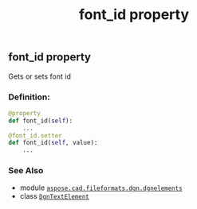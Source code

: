﻿---
title: font_id property
second_title: Aspose.CAD for Python via .NET API References
description: 
type: docs
weight: 30
url: /aspose.cad.fileformats.dgn.dgnelements/dgntextelement/font_id/
is_root: false
---

## font_id property


Gets or sets font id
### Definition:
```python
@property
def font_id(self):
    ...
@font_id.setter
def font_id(self, value):
    ...
```

### See Also
* module [`aspose.cad.fileformats.dgn.dgnelements`](../../)
* class [`DgnTextElement`](/cad/python-net/aspose.cad.fileformats.dgn.dgnelements/dgntextelement)
